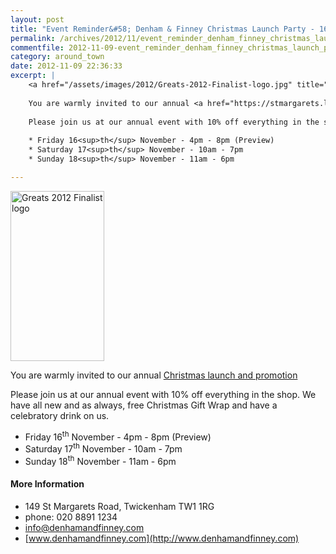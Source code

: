```yaml
---
layout: post
title: "Event Reminder&#58; Denham & Finney Christmas Launch Party - 16 to 18 November 2012"
permalink: /archives/2012/11/event_reminder_denham_finney_christmas_launch_part.html
commentfile: 2012-11-09-event_reminder_denham_finney_christmas_launch_part
category: around_town
date: 2012-11-09 22:36:33
excerpt: |
    <a href="/assets/images/2012/Greats-2012-Finalist-logo.jpg" title="See larger version of - Greats 2012 Finalist logo"><img src="/assets/images/2012/Greats-2012-Finalist-logo_thumb.jpg" width="150" height="272" alt="Greats 2012 Finalist logo" class="right" /></a>
    
    You are warmly invited to our annual <a href="https://stmargarets.london/event/event/200705143688">Christmas launch and promotion</a>
    
    Please join us at our annual event with 10% off everything in the shop.  We have all new and as always, free Christmas Gift Wrap and have a celebratory drink on us.
    
    * Friday 16<sup>th</sup> November - 4pm - 8pm (Preview)
    * Saturday 17<sup>th</sup> November - 10am - 7pm
    * Sunday 18<sup>th</sup> November - 11am - 6pm

---
```


<a href="/assets/images/2012/Greats-2012-Finalist-logo.jpg" title="See larger version of - Greats 2012 Finalist logo"><img src="/assets/images/2012/Greats-2012-Finalist-logo_thumb.jpg" width="150" height="272" alt="Greats 2012 Finalist logo" class="right" /></a>

You are warmly invited to our annual [Christmas launch and promotion](/event/event/200705143688)

Please join us at our annual event with 10% off everything in the shop. We have all new and as always, free Christmas Gift Wrap and have a celebratory drink on us.

-   Friday 16<sup>th</sup> November - 4pm - 8pm (Preview)
-   Saturday 17<sup>th</sup> November - 10am - 7pm
-   Sunday 18<sup>th</sup> November - 11am - 6pm

#### More Information

-   149 St Margarets Road, Twickenham TW1 1RG
-   phone: 020 8891 1234
-   <info@denhamandfinney.com>
-   [www.denhamandfinney.com](http://www.denhamandfinney.com)
